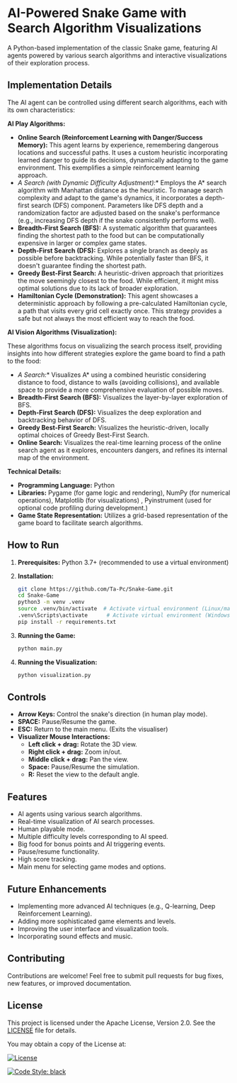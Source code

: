 # AI-Powered Snake Game with Search Algorithm Visualizations

A Python-based implementation of the classic Snake game, featuring AI agents powered by various search algorithms and interactive visualizations of their exploration process.

## Implementation Details

The AI agent can be controlled using different search algorithms, each with its own characteristics:

**AI Play Algorithms:**

* **Online Search (Reinforcement Learning with Danger/Success Memory):**  This agent learns by experience, remembering dangerous locations and successful paths. It uses a custom heuristic incorporating learned danger to guide its decisions, dynamically adapting to the game environment.  This exemplifies a simple reinforcement learning approach.
* **A* Search (with Dynamic Difficulty Adjustment):** Employs the A* search algorithm with Manhattan distance as the heuristic.  To manage search complexity and adapt to the game's dynamics, it incorporates a depth-first search (DFS) component. Parameters like DFS depth and a randomization factor are adjusted based on the snake's performance (e.g., increasing DFS depth if the snake consistently performs well).
* **Breadth-First Search (BFS):**  A systematic algorithm that guarantees finding the shortest path to the food but can be computationally expensive in larger or complex game states.
* **Depth-First Search (DFS):** Explores a single branch as deeply as possible before backtracking.  While potentially faster than BFS, it doesn't guarantee finding the shortest path.
* **Greedy Best-First Search:**  A heuristic-driven approach that prioritizes the move seemingly closest to the food.  While efficient, it might miss optimal solutions due to its lack of broader exploration.
* **Hamiltonian Cycle (Demonstration):** This agent showcases a deterministic approach by following a pre-calculated Hamiltonian cycle, a path that visits every grid cell exactly once. This strategy provides a safe but not always the most efficient way to reach the food.


**AI Vision Algorithms (Visualization):**

These algorithms focus on visualizing the search process itself, providing insights into how different strategies explore the game board to find a path to the food:

* **A* Search:** Visualizes A* using a combined heuristic considering distance to food, distance to walls (avoiding collisions), and available space to provide a more comprehensive evaluation of possible moves.
* **Breadth-First Search (BFS):**  Visualizes the layer-by-layer exploration of BFS.
* **Depth-First Search (DFS):** Visualizes the deep exploration and backtracking behavior of DFS.
* **Greedy Best-First Search:**  Visualizes the heuristic-driven, locally optimal choices of Greedy Best-First Search.
* **Online Search:** Visualizes the real-time learning process of the online search agent as it explores, encounters dangers, and refines its internal map of the environment.

**Technical Details:**

*   **Programming Language:** Python
*   **Libraries:** Pygame (for game logic and rendering), NumPy (for numerical operations), Matplotlib (for visualizations)  ,  Pyinstrument (used for optional code profiling during development.)
*   **Game State Representation:** Utilizes a grid-based representation of the game board to facilitate search algorithms.

## How to Run

1.  **Prerequisites:** Python 3.7+ (recommended to use a virtual environment)
2.  **Installation:**

    ```bash
    git clone https://github.com/Ta-Pc/Snake-Game.git 
    cd Snake-Game
    python3 -m venv .venv
    source .venv/bin/activate  # Activate virtual environment (Linux/macOS)
    .venv\Scripts\activate      # Activate virtual environment (Windows)
    pip install -r requirements.txt
    ```
3.  **Running the Game:**
    ```bash
    python main.py
    ```
4. **Running the Visualization:**
    ```bash
    python visualization.py
    ```


## Controls

*   **Arrow Keys:** Control the snake's direction (in human play mode).
*   **SPACE:** Pause/Resume the game.
*   **ESC:** Return to the main menu.  (Exits the visualiser)
* **Visualizer Mouse Interactions:**
    * **Left click + drag:** Rotate the 3D view.
    * **Right click + drag:** Zoom in/out.
    * **Middle click + drag:** Pan the view.
    * **Space:** Pause/Resume the simulation.
    * **R:** Reset the view to the default angle.




## Features

*   AI agents using various search algorithms.
*   Real-time visualization of AI search processes.
*   Human playable mode.
*   Multiple difficulty levels corresponding to AI speed.
*   Big food for bonus points and AI triggering events.
*   Pause/resume functionality.
*   High score tracking.
*   Main menu for selecting game modes and options.


## Future Enhancements

*   Implementing more advanced AI techniques (e.g., Q-learning, Deep Reinforcement Learning).
*   Adding more sophisticated game elements and levels.
*   Improving the user interface and visualization tools.
*   Incorporating sound effects and music.


## Contributing

Contributions are welcome! Feel free to submit pull requests for bug fixes, new features, or improved documentation.

## License

This project is licensed under the Apache License, Version 2.0. See the [LICENSE](LICENSE) file for details.

You may obtain a copy of the License at:

[![License](https://img.shields.io/badge/License-Apache%202.0-blue.svg)](https://opensource.org/licenses/Apache-2.0)

[![Code Style: black](https://img.shields.io/badge/code%20style-black-000000.svg)](https://github.com/psf/black)

